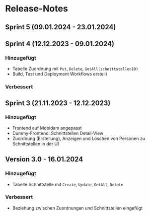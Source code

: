 # Release-Notes

## Sprint 5 (09.01.2024 - 23.01.2024)

## Sprint 4 (12.12.2023 - 09.01.2024)

### Hinzugefügt
- Tabelle Zuordnung mit `Put`, `Delete`, `GetAll(schnittstellenID)`
- Build, Test und Deployment Workflows erstellt

### Verbessert

## Sprint 3 (21.11.2023 - 12.12.2023)
### Hinzugefügt
- Frontend auf Mobidam angepasst
- Dummy-Frontend: Schnittstellen Detail-View
- Zuordnung (Erstellung), Anzeigen und Löschen von Personen zu Schnittstellen in der UI

## Version 3.0 - 16.01.2024
### Hinzugefügt
- Tabelle Schnittstelle mit `Create`, `Update`, `GetAll`, `Delete`

### Verbessert
- Beziehung zwischen Zuordnungen und Schnittstellen eingefügt 
